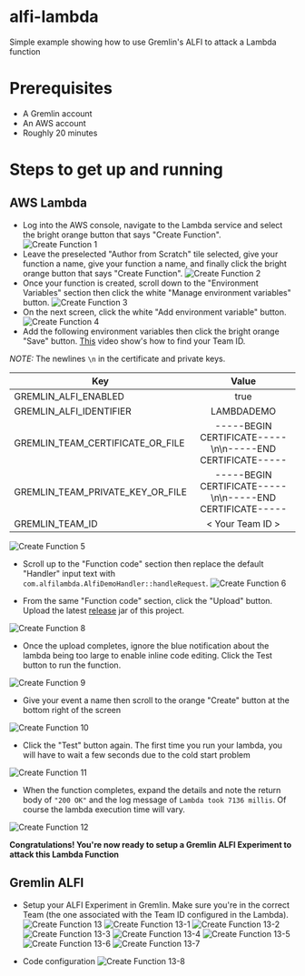 # alfi-lambda
Simple example showing how to use Gremlin's ALFI to attack a Lambda function

# Prerequisites
* A Gremlin account
* An AWS account
* Roughly 20 minutes

# Steps to get up and running

## AWS Lambda
* Log into the AWS console, navigate to the Lambda service and select the bright orange button that says "Create Function".
![Create Function 1](img/1.png)
* Leave the preselected "Author from Scratch" tile selected, give your function a name, give your function a name, and finally click the bright orange button that says "Create Function".
![Create Function 2](img/2.png)
* Once your function is created, scroll down to the "Environment Variables" section then click the white "Manage environment variables" button.
![Create Function 3](img/3.png)
* On the next screen, click the white "Add environment variable" button.
![Create Function 4](img/4.png)
* Add the following environment variables then click the bright orange "Save" button. [This](https://view.highspot.com/viewer/5e8628f6b7b73933558ea6a1) video show's how to find your Team ID.

*NOTE:* The newlines `\n` in the certificate and private keys.

| Key        | Value           | 
| ------------- |:-------------:|
| GREMLIN_ALFI_ENABLED      | true |
| GREMLIN_ALFI_IDENTIFIER      | LAMBDADEMO      |
| GREMLIN_TEAM_CERTIFICATE_OR_FILE | -----BEGIN CERTIFICATE-----\n<certificate output>\n-----END CERTIFICATE-----|
| GREMLIN_TEAM_PRIVATE_KEY_OR_FILE | -----BEGIN CERTIFICATE-----\n<certificate output>\n-----END CERTIFICATE-----|
| GREMLIN_TEAM_ID | < Your Team ID > |

![Create Function 5](img/5.png)

* Scroll up to the "Function code" section then replace the default "Handler" input text with `com.alfilambda.AlfiDemoHandler::handleRequest`.
![Create Function 6](img/6.png)
 

* From the same "Function code" section, click the "Upload" button. Upload the latest [release](https://github.com/gremlin/alfi-lambda/releases) jar of this project. 

![Create Function 8](img/8.png)

* Once the upload completes, ignore the blue notification about the lambda being too large to enable inline code editing. Click the Test button to run the function.

![Create Function 9](img/9.png)

* Give your event a name then scroll to the orange "Create" button at the bottom right of the screen

![Create Function 10](img/10.png)

* Click the "Test" button again. The first time you run your lambda, you will have to wait a few seconds due to the cold start problem

![Create Function 11](img/11.png)

* When the function completes, expand the details and note the return body of `"200 OK"` and the log message of `Lambda took 7136 millis`. Of course the lambda execution time will vary.

![Create Function 12](img/12.png)

**Congratulations! You're now ready to setup a Gremlin ALFI Experiment to attack this Lambda Function**

## Gremlin ALFI
* Setup your ALFI Experiment in Gremlin. Make sure you're in the correct Team (the one associated with the Team ID configured in the Lambda).
![Create Function 13](img/13.png)
![Create Function 13-1](img/13-1.png)
![Create Function 13-2](img/13-2.png)
![Create Function 13-3](img/13-3.png)
![Create Function 13-4](img/13-4.png)
![Create Function 13-5](img/13-5.png)
![Create Function 13-6](img/13-6.png)
![Create Function 13-7](img/13-7.png)

* Code configuration
![Create Function 13-8](img/13-8.png)